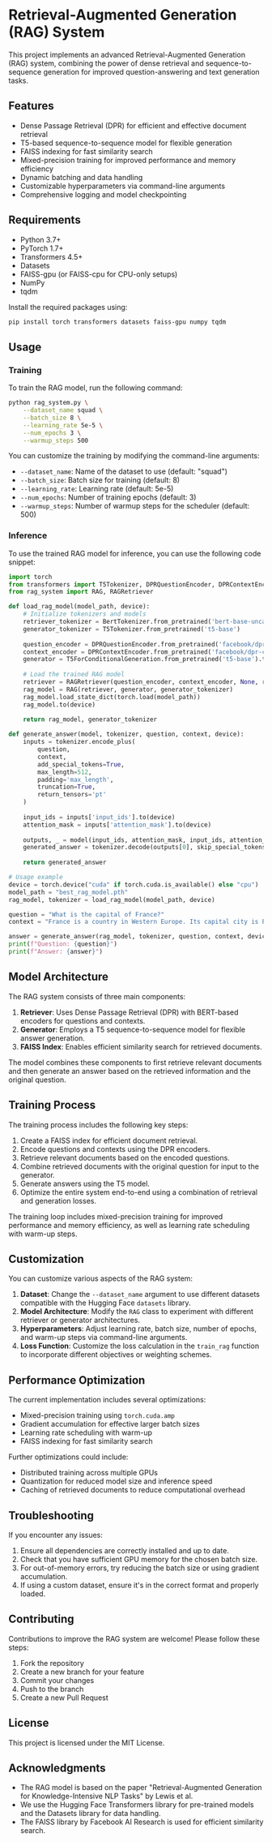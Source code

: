 # Retrieval-Augmented Generation (RAG) System

This project implements an advanced Retrieval-Augmented Generation (RAG) system, combining the power of dense retrieval and sequence-to-sequence generation for improved question-answering and text generation tasks.

## Features

- Dense Passage Retrieval (DPR) for efficient and effective document retrieval
- T5-based sequence-to-sequence model for flexible generation
- FAISS indexing for fast similarity search
- Mixed-precision training for improved performance and memory efficiency
- Dynamic batching and data handling
- Customizable hyperparameters via command-line arguments
- Comprehensive logging and model checkpointing

## Requirements

- Python 3.7+
- PyTorch 1.7+
- Transformers 4.5+
- Datasets
- FAISS-gpu (or FAISS-cpu for CPU-only setups)
- NumPy
- tqdm

Install the required packages using:

```bash
pip install torch transformers datasets faiss-gpu numpy tqdm
```

## Usage

### Training

To train the RAG model, run the following command:

```bash
python rag_system.py \
    --dataset_name squad \
    --batch_size 8 \
    --learning_rate 5e-5 \
    --num_epochs 3 \
    --warmup_steps 500
```

You can customize the training by modifying the command-line arguments:

- `--dataset_name`: Name of the dataset to use (default: "squad")
- `--batch_size`: Batch size for training (default: 8)
- `--learning_rate`: Learning rate (default: 5e-5)
- `--num_epochs`: Number of training epochs (default: 3)
- `--warmup_steps`: Number of warmup steps for the scheduler (default: 500)

### Inference

To use the trained RAG model for inference, you can use the following code snippet:

```python
import torch
from transformers import T5Tokenizer, DPRQuestionEncoder, DPRContextEncoder
from rag_system import RAG, RAGRetriever

def load_rag_model(model_path, device):
    # Initialize tokenizers and models
    retriever_tokenizer = BertTokenizer.from_pretrained('bert-base-uncased')
    generator_tokenizer = T5Tokenizer.from_pretrained('t5-base')
    
    question_encoder = DPRQuestionEncoder.from_pretrained('facebook/dpr-question_encoder-single-nq-base').to(device)
    context_encoder = DPRContextEncoder.from_pretrained('facebook/dpr-ctx_encoder-single-nq-base').to(device)
    generator = T5ForConditionalGeneration.from_pretrained('t5-base').to(device)
    
    # Load the trained RAG model
    retriever = RAGRetriever(question_encoder, context_encoder, None, retriever_tokenizer)
    rag_model = RAG(retriever, generator, generator_tokenizer)
    rag_model.load_state_dict(torch.load(model_path))
    rag_model.to(device)
    
    return rag_model, generator_tokenizer

def generate_answer(model, tokenizer, question, context, device):
    inputs = tokenizer.encode_plus(
        question,
        context,
        add_special_tokens=True,
        max_length=512,
        padding='max_length',
        truncation=True,
        return_tensors='pt'
    )
    
    input_ids = inputs['input_ids'].to(device)
    attention_mask = inputs['attention_mask'].to(device)
    
    outputs, _ = model(input_ids, attention_mask, input_ids, attention_mask)
    generated_answer = tokenizer.decode(outputs[0], skip_special_tokens=True)
    
    return generated_answer

# Usage example
device = torch.device("cuda" if torch.cuda.is_available() else "cpu")
model_path = "best_rag_model.pth"
rag_model, tokenizer = load_rag_model(model_path, device)

question = "What is the capital of France?"
context = "France is a country in Western Europe. Its capital city is Paris, which is known for its iconic Eiffel Tower and world-class art museums like the Louvre."

answer = generate_answer(rag_model, tokenizer, question, context, device)
print(f"Question: {question}")
print(f"Answer: {answer}")
```

## Model Architecture

The RAG system consists of three main components:

1. **Retriever**: Uses Dense Passage Retrieval (DPR) with BERT-based encoders for questions and contexts.
2. **Generator**: Employs a T5 sequence-to-sequence model for flexible answer generation.
3. **FAISS Index**: Enables efficient similarity search for retrieved documents.

The model combines these components to first retrieve relevant documents and then generate an answer based on the retrieved information and the original question.

## Training Process

The training process includes the following key steps:

1. Create a FAISS index for efficient document retrieval.
2. Encode questions and contexts using the DPR encoders.
3. Retrieve relevant documents based on the encoded questions.
4. Combine retrieved documents with the original question for input to the generator.
5. Generate answers using the T5 model.
6. Optimize the entire system end-to-end using a combination of retrieval and generation losses.

The training loop includes mixed-precision training for improved performance and memory efficiency, as well as learning rate scheduling with warm-up steps.

## Customization

You can customize various aspects of the RAG system:

1. **Dataset**: Change the `--dataset_name` argument to use different datasets compatible with the Hugging Face `datasets` library.
2. **Model Architecture**: Modify the `RAG` class to experiment with different retriever or generator architectures.
3. **Hyperparameters**: Adjust learning rate, batch size, number of epochs, and warm-up steps via command-line arguments.
4. **Loss Function**: Customize the loss calculation in the `train_rag` function to incorporate different objectives or weighting schemes.

## Performance Optimization

The current implementation includes several optimizations:

- Mixed-precision training using `torch.cuda.amp`
- Gradient accumulation for effective larger batch sizes
- Learning rate scheduling with warm-up
- FAISS indexing for fast similarity search

Further optimizations could include:

- Distributed training across multiple GPUs
- Quantization for reduced model size and inference speed
- Caching of retrieved documents to reduce computational overhead

## Troubleshooting

If you encounter any issues:

1. Ensure all dependencies are correctly installed and up to date.
2. Check that you have sufficient GPU memory for the chosen batch size.
3. For out-of-memory errors, try reducing the batch size or using gradient accumulation.
4. If using a custom dataset, ensure it's in the correct format and properly loaded.

## Contributing

Contributions to improve the RAG system are welcome! Please follow these steps:

1. Fork the repository
2. Create a new branch for your feature
3. Commit your changes
4. Push to the branch
5. Create a new Pull Request

## License

This project is licensed under the MIT License.

## Acknowledgments

- The RAG model is based on the paper "Retrieval-Augmented Generation for Knowledge-Intensive NLP Tasks" by Lewis et al.
- We use the Hugging Face Transformers library for pre-trained models and the Datasets library for data handling.
- The FAISS library by Facebook AI Research is used for efficient similarity search.